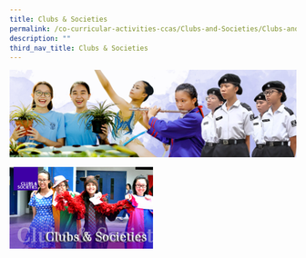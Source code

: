 ```yaml
---
title: Clubs & Societies
permalink: /co-curricular-activities-ccas/Clubs-and-Societies/Clubs-and-Societies/
description: ""
third_nav_title: Clubs & Societies
---
```

![](/images/Banner%20Photos/05%20subpage%20cca.jpg)

<img src="/images/CS_Header.jpg" style="width:50%">